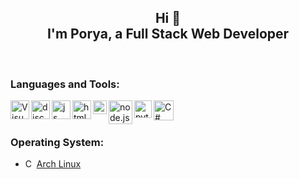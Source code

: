<h2 align="center">Hi 👋<br /> I'm Porya, a Full Stack Web Developer<br /></h2>

<br />

### Languages and Tools:

<img align="left" style alt="Visual Studio Code" width="30px" src="https://i.imgur.com/LwSdAlE.png" />
<img align="left" alt="discord.js" width="30px" src="https://i.imgur.com/SI1DZf3.png" />
<img align="left" alt="js" width="30px" src="https://i.imgur.com/3u1wzwE.png" />
<img align="left" alt="html" width="30px" src="https://i.imgur.com/1VQeKGP.png" />
<img align="left" alt="css" width="22px" src="https://i.imgur.com/Zsnk6xl.png" />
<img align="left" alt="node.js" width="38px" src="https://i.imgur.com/tYLFZBh.png" />
<img align="left" alt="python" width="28px" src="https://upload.wikimedia.org/wikipedia/commons/thumb/c/c3/Python-logo-notext.svg/768px-Python-logo-notext.svg.png" />
<img align="left" alt="C#" width="32px" src="https://i.imgur.com/vFgowAJ.png" /> <br />

<br />

### Operating System:
- <img alt="C#" width="14px" src="https://upload.wikimedia.org/wikipedia/commons/thumb/a/a5/Archlinux-icon-crystal-64.svg/1200px-Archlinux-icon-crystal-64.svg.png" /> [Arch Linux](https://archlinux.org/)
<br /><br />
